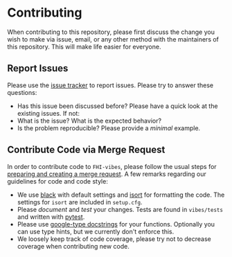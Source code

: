 # Contributing

When contributing to this repository, please first discuss the change you wish to make via issue,
email, or any other method with the maintainers of this repository. This will make life easier for everyone.

## Report Issues

Please use the [issue tracker](https://gitlab.com/vibes-developers/vibes/-/issues) to report issues. Please try to answer these questions:

- Has this issue been discussed before? Please have a quick look at the existing issues. If not:
- What is the issue? What is the expected behavior?
- Is the problem reproducible? Please provide a _minimal_ example.


## Contribute Code via Merge Request

In order to contribute code to `FHI-vibes`, please follow the usual steps for [preparing and creating a merge request](https://docs.gitlab.com/ee/user/project/merge_requests/creating_merge_requests.html). A few remarks regarding our guidelines for code and code style:

- We use [black](https://black.readthedocs.io/en/stable/) with default settings and [isort](https://pycqa.github.io/isort/) for formatting the code. The settings for `isort` are included in `setup.cfg`.
- Please _document_ and _test_ your changes. Tests are found in `vibes/tests` and written with [pytest](https://docs.pytest.org/en/stable/). 
- Please use [google-type docstrings](https://google.github.io/styleguide/pyguide.html) for your functions. Optionally you can use type hints, but we currently don't enforce this.
- We loosely keep track of code coverage, please try not to decrease coverage when contributing new code.